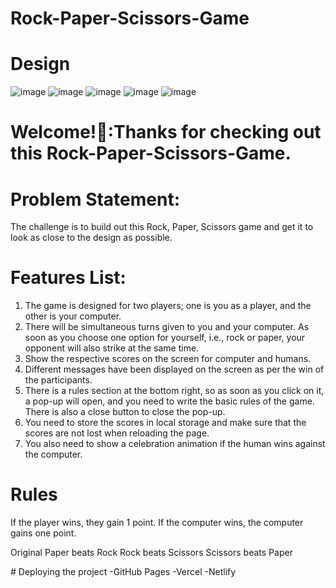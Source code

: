 # Rock-Paper-Scissors-Game
# Design
![image](https://github.com/Pavank-1812/Rock-Paper-Scissors-Game/assets/148217455/697d54a7-ffb4-414b-b2b6-22a3daeecf98)
![image](https://github.com/Pavank-1812/Rock-Paper-Scissors-Game/assets/148217455/4d5f2254-12ed-44f5-af6b-81b7c3b0e666)
![image](https://github.com/Pavank-1812/Rock-Paper-Scissors-Game/assets/148217455/a530b2d6-f7c6-4a71-a52d-5cbf67089b8a)
![image](https://github.com/Pavank-1812/Rock-Paper-Scissors-Game/assets/148217455/db33a0b3-daac-4448-918e-c65541e7528e)
![image](https://github.com/Pavank-1812/Rock-Paper-Scissors-Game/assets/148217455/5e20323d-7716-4efc-98f4-2916452c4466)
</hr>


# Welcome!👋:Thanks for checking out this Rock-Paper-Scissors-Game.


# Problem Statement:

The challenge is to build out this Rock, Paper, Scissors game and get it to look as close to the design as possible.

# Features List:

1. The game is designed for two players; one is you as a player, and the other is your computer.
2. There will be simultaneous turns given to you and your computer. As soon as you choose one option for yourself, i.e., rock or paper, your opponent will also strike at the same time.
3. Show the respective scores on the screen for computer and humans.
4. Different messages have been displayed on the screen as per the win of the participants.
5. There is a rules section at the bottom right, so as soon as you click on it, a pop-up will open, and you need to write the basic rules of the game. There is also a close button to close the pop-up.
6. You need to store the scores in local storage and make sure that the scores are not lost when reloading the page.
7. You also need to show a celebration animation if the human wins against the computer.

# Rules
If the player wins, they gain 1 point. If the computer wins, the computer gains one point.

Original
Paper beats Rock
Rock beats Scissors
Scissors beats Paper
</hr>
# Deploying the project
-GitHub Pages
-Vercel
-Netlify

